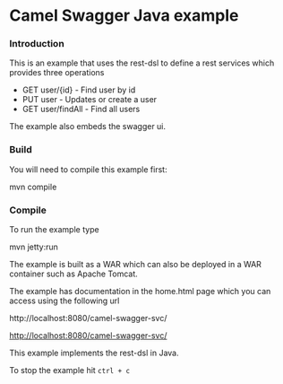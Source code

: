 # Camel Swagger Java example

### Introduction
This is an example that uses the rest-dsl to define a rest services which provides three operations

- GET user/{id}     - Find user by id
- PUT user          - Updates or create a user
- GET user/findAll  - Find all users

The example also embeds the swagger ui.

### Build
You will need to compile this example first:

  mvn compile

### Compile
To run the example type

  mvn jetty:run

The example is built as a WAR which can also be deployed in a WAR container such as Apache Tomcat.

The example has documentation in the home.html page which you can access using the following url

  http://localhost:8080/camel-swagger-svc/

<http://localhost:8080/camel-swagger-svc/>

This example implements the rest-dsl in Java.

To stop the example hit `ctrl + c`
